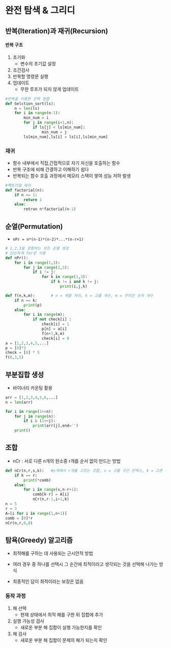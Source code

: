 # 완전 탐색 & 그리디

## 반복(Iteration)과 재귀(Recursion)

#### 반복 구조

1. 초기화
   - 변수의 초기값 설정
2. 조건검사
3. 반복할 명령문 실행
4. 업데이트
   - 무한 루프가 되지 않게 업데이트

```python
#반복을 이용한 선택 정렬
def Selction_sort(ls):
    n = len(ls)
    for i in range(n-1):
        min_num = i
        for j in range(i+1,n):
            if ls[j] < ls[min_num]:
                min_num = j
        ls[min_num],ls[i] = ls[i],ls[min_num]
```



### 재귀

- 함수 내부에서 직접,간접적으로 자기 자신을 호출하는 함수
- 반복 구조에 비해 간결하고 이해하기 쉽다
- 반복되는 함수 호출 과정에서 메모리 스택이 쌓여 성능 저하 발생

```python
#팩토리얼 재귀
def factorial(n):
    if n <= 1:
        return 1
    else:
        retrun n*factorial(n-1)
```



## 순열(Permutation)

- `nPr = n*(n-1)*(n-2)*...*(n-r+1)`

```python
# 1,2,3을 포함하는 모든 순열 생성
# 단순하게 for문 사용
def nPr():
    for i in range(1,3):
        for j in range(1,3):
            if i != j:
                for k in range(1,3):
                    if k != i and k != j:
                        print(i,j,k)
```

```python
def f(n,k,m):		# n = 채울 자리, k = 고를 개수, m = 주어진 숫자 개수
    if n == k:
        print(p)
    else:
        for i in range(m):
            if not check[i] :
                check[i] = 1
                p[n] = a[i]
                f(n+1,k,m)
                check[i] = 0
a = [1,2,3,4,5,...]
p = [0]*3
check = [0] * 5
f(0,3,5)
```

## 부분집합 생성

- 바이너리 카운팅 활용

```python
arr = [1,2,3,4,5,6,...]
n = len(arr)

for i in range(1<<n):
    for j in range(n):
        if i & (1<<j):
            print(arr[j],end='')
    print()
```



## 조합

- nCr : 서로 다른 n개의 원소중 r개를 순서 없이 만드는 방법

```python
def nCr(n,r,s,k):	#n개에서 r개를 고르는 조합, s = 고를 구간 인덱스, k = 고른 개수
	if k == r:
        print(*comb)
    else:
        for i in range(s,n-r+1):
            comb[k-r] = A[i]
            nCr(n,r-1,i+1,k)
n = 5
r = 3
A=[i for i in range(1,n+1)]
comb = [0]*r
nCr(n,r,0,0)

```



## 탐욕(Greedy) 알고리즘

- 최적해를 구하는 데 사용되는 근시안적 방법

- 여러 경우 중 하나를 선택시 그 순간에 최적이라고 생각되는 것을 선택해 나가는 방식

- 최종적인 답이 최적이라는 보장은 없음

### 동작 과정

1. 해 선택
   - 현재 상태에서 최적 해를 구한 뒤 집합에 추가
2. 실행 가능성 검사
   - 새로운 부분 해 집합이 실행 가능한지를 확인
3. 해 검사
   - 새로운 부분 해 집합이 문제의 해가 되는지 확인
